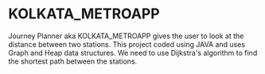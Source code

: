 # KOLKATA_METROAPP
Journey Planner aka KOLKATA_METROAPP gives the user to look at the distance between two stations. This project coded using JAVA and uses Graph and Heap data structures. We need to use Dijkstra's algorithm to find the shortest path between the stations.
